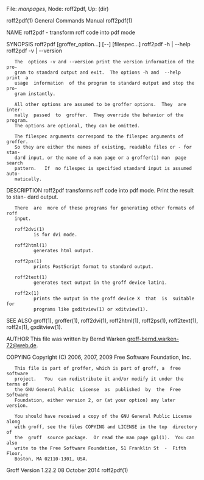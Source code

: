 File: *manpages*,  Node: roff2pdf,  Up: (dir)

roff2pdf(1)                 General Commands Manual                roff2pdf(1)



NAME
       roff2pdf - transform roff code into pdf mode

SYNOPSIS
       roff2pdf [groffer_option...] [--] [filespec...]
       roff2pdf -h | --help
       roff2pdf -v | --version

       The  options -v and --version print the version information of the pro-
       gram to standard output and exit.  The options -h and  --help  print  a
       usage  information  of the program to standard output and stop the pro-
       gram instantly.

       All other options are assumed to be groffer options.  They  are  inter-
       nally  passed  to  groffer.  They override the behavior of the program.
       The options are optional, they can be omitted.

       The filespec arguments correspond to the filespec arguments of groffer.
       So they are either the names of existing, readable files or - for stan-
       dard input, or the name of a man page or a groffer(1) man  page  search
       pattern.   If  no filespec is specified standard input is assumed auto-
       matically.

DESCRIPTION
       roff2pdf transforms roff code into pdf mode.  Print the result to stan-
       dard output.

       There  are  more of these programs for generating other formats of roff
       input.

       roff2dvi(1)
              is for dvi mode.

       roff2html(1)
              generates html output.

       roff2ps(1)
              prints PostScript format to standard output.

       roff2text(1)
              generates text output in the groff device latin1.

       roff2x(1)
              prints the output in the groff device X  that  is  suitable  for
              programs like gxditview(1) or xditview(1).

SEE ALSO
       groff(1),    groffer(1),    roff2dvi(1),    roff2html(1),   roff2ps(1),
       roff2text(1), roff2x(1), gxditview(1).

AUTHOR
       This file was written by Bernd Warken <groff-bernd.warken-72@web.de>.

COPYING
       Copyright (C) 2006, 2007, 2009 Free Software Foundation, Inc.

       This file is part of groffer, which is part of groff, a  free  software
       project.   You  can redistribute it and/or modify it under the terms of
       the GNU General Public  License  as  published  by  the  Free  Software
       Foundation, either version 2, or (at your option) any later version.

       You should have received a copy of the GNU General Public License along
       with groff, see the files COPYING and LICENSE in the top  directory  of
       the  groff  source package.  Or read the man page gpl(1).  You can also
       write to the Free Software Foundation, 51 Franklin St  -  Fifth  Floor,
       Boston, MA 02110-1301, USA.



Groff Version 1.22.2            08 October 2014                    roff2pdf(1)
